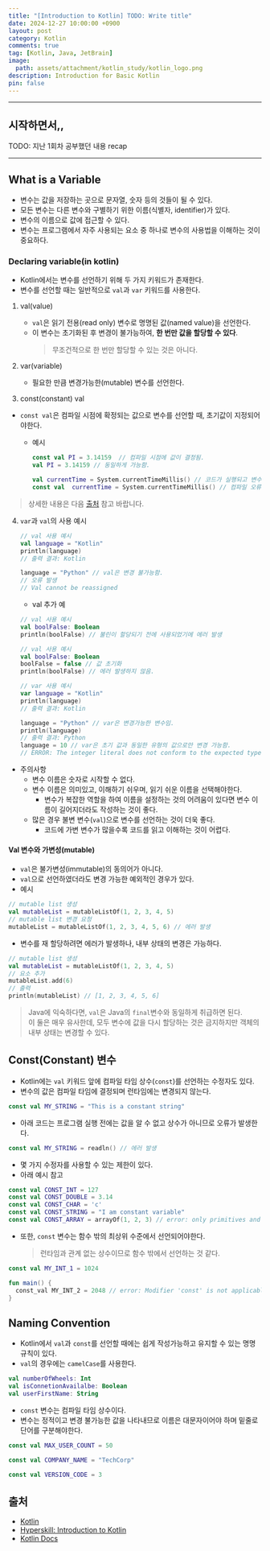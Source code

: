 ```yaml
---
title: "[Introduction to Kotlin] TODO: Write title"
date: 2024-12-27 10:00:00 +0900
layout: post
category: Kotlin
comments: true
tag: [Kotlin, Java, JetBrain]
image:
  path: assets/attachment/kotlin_study/kotlin_logo.png
description: Introduction for Basic Kotlin
pin: false
---
```


- - -
## **시작하면서,,**

TODO: 지난 1회차 공부했던 내용 recap

- - -
## What is a Variable
- 변수는 값을 저장하는 곳으로 문자열, 숫자 등의 것들이 될 수 있다.
- 모든 변수는 다른 변수와 구별하기 위한 이름(식별자, identifier)가 있다.
- 변수의 이름으로 값에 접근할 수 있다.
- 변수는 프로그램에서 자주 사용되는 요소 중 하나로 변수의 사용법을 이해하는 것이 중요하다.

### Declaring variable(in kotlin)
- Kotlin에서는 변수를 선언하기 위해 두 가지 키워드가 존재한다.
- 변수를 선언할 때는 일반적으로 `val`과 `var` 키워드를 사용한다.

1. val(value)
   - `val`은 읽기 전용(read only) 변수로 명명된 값(named value)을 선언한다.
   - 이 변수는 초기화된 후 변경이 불가능하여, **한 번만 값을 할당할 수 있다**.
     > 무조건적으로 한 번만 할당할 수 있는 것은 아니다.

2. var(variable)
   - 필요한 만큼 변경가능한(mutable) 변수를 선언한다.

3. const(constant) val
  - `const val`은 컴파일 시점에 확정되는 값으로 변수를 선언할 때, 초기값이 지정되어야한다. 
    - 예시
      ```kotlin
      const val PI = 3.14159  // 컴파일 시점에 값이 결정됨.
      val PI = 3.14159 // 동일하게 가능함.
      ```
    
      ```kotlin
      val currentTime = System.currentTimeMillis() // 코드가 실행되고 변수 선언 시점이 되면 값이 결정됨.
      const val  currentTime = System.currentTimeMillis() // 컴파일 오류를 일으킴.
      ```
  > 상세한 내용은 다음 [출처](https://itstory1592.tistory.com/104) 참고 바랍니다.

4. `var`과 `val`의 사용 예시
    ```kotlin
    // val 사용 예시
    val language = "Kotlin"
    println(language)
    // 출력 결과: Kotlin
    
    language = "Python" // val은 변경 불가능함.
    // 오류 발생
    // Val cannot be reassigned
    ```
   - val 추가 예
    ```kotlin
    // val 사용 예시
    val boolFalse: Boolean
    println(boolFalse) // 불린이 할당되기 전에 사용되었기에 에러 발생
    ```
    ```kotlin
    // val 사용 예시
    val boolFalse: Boolean
    boolFalse = false // 값 초기화
    println(boolFalse) // 에러 발생하지 않음.
    ```

    ```kotlin
    // var 사용 예시
    var language = "Kotlin"
    println(language)
    // 출력 결과: Kotlin
    
    language = "Python" // var은 변경가능한 변수임.
    println(language)
    // 출력 결과: Python
    language = 10 // var은 초기 값과 동일한 유형의 값으로만 변경 가능함.
    // ERROR: The integer literal does not conform to the expected type String
    ```

- 주의사항
  - 변수 이름은 숫자로 시작할 수 없다.
  - 변수 이름은 의미있고, 이해하기 쉬우며, 읽기 쉬운 이름을 선택해야한다.
    - 변수가 복잡한 역할을 하여 이름을 설정하는 것의 어려움이 있다면 변수 이름이 길어지더라도 작성하는 것이 좋다.
  - 많은 경우 불변 변수(`val`)으로 변수를 선언하는 것이 더욱 좋다.
    - 코드에 가변 변수가 많을수록 코드를 읽고 이해하는 것이 어렵다.

#### Val 변수와 가변성(mutable)
- `val`은 불가변성(immutable)의 동의어가 아니다.
- `val`으로 선언하였더라도 변경 가능한 예외적인 경우가 있다.
- 예시
```kotlin
// mutable list 생성
val mutableList = mutableListOf(1, 2, 3, 4, 5)
// mutable list 변경 요청
mutableList = mutableListOf(1, 2, 3, 4, 5, 6) // 에러 발생
```
- 변수를 재 할당하려면 에러가 발생하나, 내부 상태의 변경은 가능하다.
```kotlin
// mutable list 생성
val mutableList = mutableListOf(1, 2, 3, 4, 5)
// 요소 추가
mutableList.add(6)
// 출력
println(mutableList) // [1, 2, 3, 4, 5, 6]
```
> Java에 익숙하다면, `val`은 Java의 `final`변수와 동일하게 취급하면 된다.  
> 이 둘은 매우 유사한데, 모두 변수에 값을 다시 할당하는 것은 금지하지만 객체의 내부 상태는 변경할 수 있다.


## Const(Constant) 변수
- Kotlin에는 `val` 키워드 앞에 컴파일 타임 상수(`const`)를 선언하는 수정자도 있다.
- 변수의 값은 컴파일 타임에 결정되며 런타임에는 변경되지 않는다.
```kotlin
const val MY_STRING = "This is a constant string"
```
- 아래 코드는 프로그램 실행 전에는 값을 알 수 없고 상수가 아니므로 오류가 발생한다.
```kotlin
const val MY_STRING = readln() // 에러 발생
```
- 몇 가지 수정자를 사용할 수 있는 제한이 있다.
- 아래 예시 참고
```kotlin
const val CONST_INT = 127
const val CONST_DOUBLE = 3.14
const val CONST_CHAR = 'c'
const val CONST_STRING = "I am constant variable"
const val CONST_ARRAY = arrayOf(1, 2, 3) // error: only primitives and strings are allowed
```
- 또한, `const` 변수는 함수 밖의 최상위 수준에서 선언되어야한다.
  > 런타임과 관계 없는 상수이므로 함수 밖에서 선언하는 것 같다.
```kotlin
const val MY_INT_1 = 1024

fun main() {
  const_val MY_INT_2 = 2048 // error: Modifier 'const' is not applicable to 'local variable'
}
```
## Naming Convention
- Kotlin에서 `val`과 `const`를 선언할 때에는 쉽게 작성가능하고 유지할 수 있는 명명 규칙이 있다. 
- `val`의 경우에는 `camelCase`를 사용한다.
```kotlin
val numberOfWheels: Int
val isConnetionAvailalbe: Boolean
val userFirstName: String
```
- `const` 변수는 컴파일 타임 상수이다.
- 변수는 정적이고 변경 불가능한 값을 나타내므로 이름은 대문자이어야 하며 밑줄로 단어를 구분해야한다.
```kotlin
const val MAX_USER_COUNT = 50

const val COMPANY_NAME = "TechCorp"

const val VERSION_CODE = 3
```
## 출처
- [Kotlin](https://kotlinlang.org/)
- [Hyperskill: Introduction to Kotlin](https://hyperskill.org/courses/69-introduction-to-kotlin)
- [Kotlin Docs](https://kotlinlang.org/docs/home.html)
